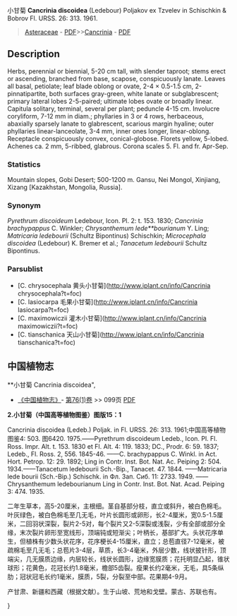 小甘菊 **Cancrinia discoidea** (Ledebour) Poljakov ex Tzvelev in Schischkin & Bobrov Fl. URSS. 26: 313. 1961.

> [Asteraceae](http://www.iplant.cn/info/Asteraceae?t=foc) - [PDF](http://www.iplant.cn/foc/pdf/Asteraceae.pdf)>>[Cancrinia](http://www.iplant.cn/info/Cancrinia?t=foc) - [PDF](http://www.iplant.cn/foc/pdf/Cancrinia.pdf)

## Description

Herbs, perennial or biennial, 5-20 cm tall, with slender taproot; stems erect or ascending, branched from base, scapose, conspicuously lanate. Leaves all basal, petiolate; leaf blade oblong or ovate, 2-4 × 0.5-1.5 cm, 2-pinnatipartite, both surfaces gray-green, white lanate or subglabrescent; primary lateral lobes 2-5-paired; ultimate lobes ovate or broadly linear. Capitula solitary, terminal, several per plant; peduncle 4-15 cm. Involucre coryliform, 7-12 mm in diam.; phyllaries in 3 or 4 rows, herbaceous, abaxially sparsely lanate to glabrescent, scarious margin hyaline; outer phyllaries linear-lanceolate, 3-4 mm, inner ones longer, linear-oblong. Receptacle conspicuously convex, conical-globose. Florets yellow, 5-lobed. Achenes ca. 2 mm, 5-ribbed, glabrous. Corona scales 5. Fl. and fr. Apr-Sep.

### Statistics
Mountain slopes, Gobi Desert; 500-1200 m. Gansu, Nei Mongol, Xinjiang, Xizang [Kazakhstan, Mongolia, Russia].

### Synonym
*Pyrethrum discoideum* Ledebour, Icon. Pl. 2: t. 153. 1830; *Cancrinia brachypappus* C. Winkler; *Chrysanthemum lede**bourianum* Y. Ling; *Matricaria ledebourii* (Schultz Bipontinus) Schischkin; *Microcephala discoidea* (Ledebour) K. Bremer et al.; *Tanacetum ledebourii* Schultz Bipontinus.



### Parsublist

* [C.  chrysocephala  黄头小甘菊](http://www.iplant.cn/info/Cancrinia chrysocephala?t=foc)
* [C.  lasiocarpa  毛果小甘菊](http://www.iplant.cn/info/Cancrinia lasiocarpa?t=foc)
* [C.  maximowiczii  灌木小甘菊](http://www.iplant.cn/info/Cancrinia maximowiczii?t=foc)
* [C.  tianschanica  天山小甘菊](http://www.iplant.cn/info/Cancrinia tianschanica?t=foc)

## 中国植物志



**小甘菊 Cancrinia discoidea",



* [《中国植物志》](http://www.iplant.cn/frps)- [第76(1)卷](http://www.iplant.cn/frps/vol/76(1)) >> 099页 [PDF](http://www.iplant.cn/frps/pdf/76(1)/099.PDF)


**2.小甘菊（中国高等植物图鉴）图版15：1**

Cancrinia discoidea (Ledeb.) Poljak. in Fl. URSS. 26: 313. 1961;中国高等植物图鉴4: 503. 图6420. 1975.——Pyrethrum discoideum Ledeb., Icon. Pl. Fl. Ross. Impr. Alt. t. 153. 1830 et Fl. Alt. 4: 119. 1833; DC., Prodr. 6: 59. 1837; Ledeb., Fl. Ross. 2, 556. 1845-46. ——C. brachypappus C. Winkl. in Act. Hort. Petrop. 12: 29. 1892; Ling in Contr. Inst. Bot. Nat. Ac. Peiping 2: 504. 1934.——Tanacetum ledebourii Sch.-Bip., Tanacet. 47. 1844. ——Matricaria lede bourii (Sch.-Bip.) Schischk. in Фл. Зап. Сиб. 11: 2733. 1949. ——Chrysanthemum ledebourianum Ling in Contr. Inst. Bot. Nat. Acad. Peiping 3: 474. 1935.

二年生草本，高5-20厘米，主根细。茎自基部分枝，直立或斜升，被白色棉毛。叶灰绿色，被白色棉毛至几无毛，叶片长圆形或卵形，长2-4厘米，宽0.5-1.5厘米，二回羽状深裂，裂片2-5对，每个裂片又2-5深裂或浅裂，少有全部或部分全缘，末次裂片卵形至宽线形，顶端钝或短渐尖；叶柄长，基部扩大。头状花序单生，但植株有少数头状花序，花序梗长4-15厘米，直立；总苞直径7-12毫米，被疏棉毛至几无毛；总苞片3-4层，草质，长3-4毫米，外层少数，线状披针形，顶端尖，几无膜质边缘，内层较长，线状长圆形，边缘宽膜质；花托明显凸起，锥状球形；花黄色，花冠长约1.8毫米，檐部5齿裂。瘦果长约2毫米，无毛，具5条纵肋；冠状冠毛长约1毫米，膜质，5裂，分裂至中部。花果期4-9月。

产甘肃、新疆和西藏（根据文献）。生于山坡、荒地和戈壁。蒙古、苏联也有。



}
